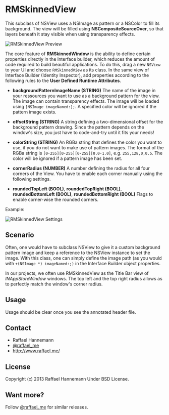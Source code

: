 # RMSkinnedView

This subclass of NSView uses a NSImage as pattern or a NSColor to fill its background. The view will be filled using **NSCompositeSourceOver**, so that layers beneath it stay visible when using transparency effects.

![RMSkinnedView Preview](https://github.com/raffael/RMSkinnedView/blob/master/preview.png?raw=true "Custom NSView subclass with background image")

The core feature of **RMSkinnedWindow** is the ability to define certain properties directly in the Interface builder, which reduces the amount of code required to build beautiful applications. To do this, drag a new ```NSView``` to your UI and choose ```RMSkinnedView``` as its class. In the same view of Interface Builder (Identity Inspector), add properties according to the following rules to the **User Defined Runtime Attributes**.

* **backgroundPatternImageName (STRING)** The name of the image in your ressources you want to use as a background pattern for the view. The image can contain transparency effects. The image will be loaded using ```[NSImage imageNamed:];```. A specified color will be ignored if the pattern image exists.

* **offsetString (STRING)** A string defining a two-dimensional offset for the background pattern drawing. Since the pattern depends on the window's size, you just have to code-and-try until it fits your needs!

* **colorString (STRING)** An RGBa string that defines the color you want to use, if you do not want to make use of pattern images. The format of the RGBa string is ```[0-255][0-255][0-255][0.0-1.0]```, e.g. ```255,128,0,0.5```. The color will be ignored if a pattern image has been set.

* **cornerRadius (NUMBER)** A number defining the radius for all four corners of the View. You have to enable each corner manually using the following settings.

* **roundedTopLeft (BOOL)**, **roundedTopRight (BOOL)**, **roundedBottomLeft (BOOL)**, **roundedBottomRight (BOOL)** Flags to enable corner-wise the rounded corners.

Example:

![RMSkinnedView Settings](https://github.com/raffael/RMSkinnedView/blob/master/settings.png?raw=true "Custom NSView subclass with background image and its settings in Interface Builder")

## Scenario

Often, one would have to subclass NSView to give it a custom background pattern image and keep a reference to the NSView instance to set the image. With this class, one can simply define the image path (as you would with ```+(NSImage *) imageNamed:;)``` in the Interface Builder object properties.

In our projects, we often use RMSkinnedView as the Title Bar view of *INAppStoreWindow* windows. The top left and the top right radius allows as to perfectly match the window's corner radius.

## Usage

Usage should be clear once you see the annotated header file.

## Contact

* Raffael Hannemann
* [@raffael_me](http://www.twitter.com/raffael_me/)
* http://www.raffael.me/

## License

Copyright (c) 2013 Raffael Hannemann
Under BSD License.

## Want more?

Follow [@raffael_me](http://www.twitter.com/raffael_me/) for similar releases.
